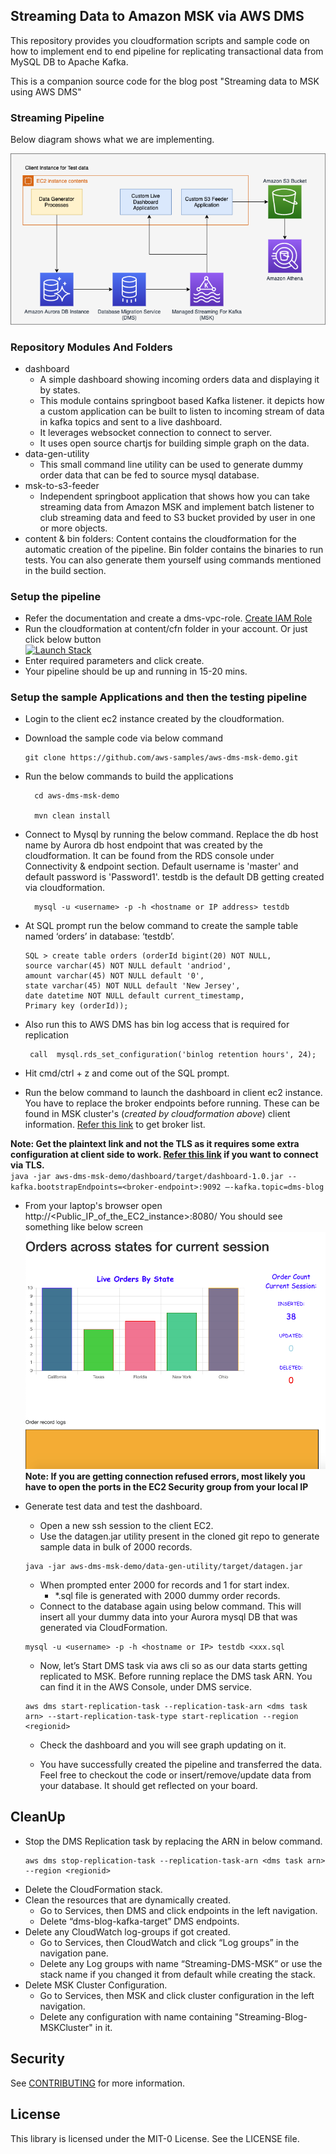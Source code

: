 ## Streaming Data to Amazon MSK via AWS DMS

This repository provides you cloudformation scripts and sample code on how to implement 
end to end pipeline for replicating transactional data from MySQL DB to Apache Kafka.

This is a companion source code for the blog post "Streaming data to MSK using AWS DMS"
### Streaming Pipeline  
Below diagram shows what we are implementing.

![Alt text](content/images/DMS-MSK-Pipeline.png?raw=true "Pipeline")
### Repository Modules And Folders
 * dashboard
    * A simple dashboard showing incoming orders data and displaying it by states.
    * This module contains springboot based Kafka listener. 
    it depicts how a custom application can be built to listen to incoming stream of 
    data in kafka topics and sent to a live dashboard. 
    * It leverages websocket connection to connect to server.
    * It uses open source chartjs for building simple graph on the data.
 * data-gen-utility
   * This small command line utility can be used to generate dummy order data 
   that can be fed to source mysql database. 
 * msk-to-s3-feeder
    * Independent springboot application that shows how you can take streaming data from 
    Amazon MSK and implement batch listener to club streaming data and feed to S3 bucket
    provided by user in one or more objects.
 * content & bin folders: Content contains the cloudformation for the automatic creation of the pipeline.
 Bin folder contains the binaries to run tests. You can also generate them yourself using commands mentioned 
 in the build section.


### Setup the pipeline
* Refer the documentation and create a dms-vpc-role. [Create IAM Role](https://docs.aws.amazon.com/dms/latest/userguide/CHAP_Security.html#CHAP_Security.APIRole)
* Run the cloudformation at content/cfn folder in your account. Or just click below button <br />
 [![Launch Stack](https://cdn.rawgit.com/buildkite/cloudformation-launch-stack-button-svg/master/launch-stack.svg)](https://us-east-2.console.aws.amazon.com/cloudformation/home?region=us-east-2#/stacks/create/review?templateURL=https://aws-database-blog.s3.amazonaws.com/artifacts/Apache_kafka_in_DMS/master-cfn2.yaml&stackName=Streaming-DMS-MSK-Pipeline)
* Enter required parameters and click create.
* Your pipeline should be up and running in 15-20 mins.

### Setup the sample Applications and then the testing pipeline
* Login to the client ec2 instance created by the cloudformation.
* Download the sample code via below command
    ```
    git clone https://github.com/aws-samples/aws-dms-msk-demo.git
    ```
* Run the below commands to build the applications
    
  ```
    cd aws-dms-msk-demo
    
    mvn clean install
  ```
* Connect to Mysql by running the below command. Replace the db host name by Aurora
db host endpoint that was created by the cloudformation. It can be found from the RDS console under Connectivity & 
endpoint section. Default username is 'master' and default password is 'Password1'. testdb is the default DB getting created
via cloudformation.
  ```
    mysql -u <username> -p -h <hostname or IP address> testdb 
  ```   

* At SQL prompt run the below command to create the sample table named ‘orders’ in database: ‘testdb’.
    ```
    SQL > create table orders (orderId bigint(20) NOT NULL,
    source varchar(45) NOT NULL default 'andriod',
    amount varchar(45) NOT NULL default '0',
    state varchar(45) NOT NULL default 'New Jersey',
    date datetime NOT NULL default current_timestamp,
    Primary key (orderId));
    ```     
     
        
* Also run this to AWS DMS has bin log access that is required for replication
   ```
    call  mysql.rds_set_configuration('binlog retention hours', 24);
   ```    
* Hit cmd/ctrl + z and come out of the SQL prompt.

* Run the below command to launch the dashboard in client ec2 instance. You have to replace the broker endpoints before running.
These can be found in MSK cluster's (_created by cloudformation above_) client information. 
[Refer this link](https://docs.aws.amazon.com/msk/latest/developerguide/msk-get-bootstrap-brokers.html) to get broker list.

**Note: Get the plaintext link and not the TLS as it requires some extra configuration at client side to work. 
[Refer this link](https://docs.aws.amazon.com/msk/latest/developerguide/msk-authentication.html) if you want to connect via TLS.**  
    ```
    java -jar aws-dms-msk-demo/dashboard/target/dashboard-1.0.jar --kafka.bootstrapEndpoints=<broker-endpoint>:9092 –-kafka.topic=dms-blog
    ```
* From your laptop's browser open http://<Public_IP_of_the_EC2_instance>:8080/
    You should see something like below screen
   ![Alt text](content/images/screen-1.png?raw=true "Pipeline")
**Note: If you are getting connection refused errors, most likely you have to open the ports in the EC2 Security group from your local IP** 
* Generate test data and test the dashboard.
    * Open a new ssh session to the client EC2.
    * Use the datagen.jar utility present in the cloned git repo to generate sample data in bulk of 2000 records.
    
    ```
    java -jar aws-dms-msk-demo/data-gen-utility/target/datagen.jar
    ```
    * When prompted enter 2000 for records and 1 for start index.
        *    *.sql file is generated with 2000 dummy order records.
    * Connect to the database again using below command. This will insert all your dummy 
    data into your Aurora mysql DB that was generated via CloudFormation.
    
    ```
    mysql -u <username> -p -h <hostname or IP> testdb <xxx.sql 
    ```
    * Now, let’s Start DMS task via aws cli so as our data starts getting replicated to MSK. Before running replace the 
    DMS task ARN. You can find it in the AWS Console, under DMS service.
    
    ```
    aws dms start-replication-task --replication-task-arn <dms task arn> --start-replication-task-type start-replication --region <regionid>
    ```
    * Check the dashboard and you will see graph updating on it.
    
    * You have successfully created the pipeline and transferred the data. Feel free to checkout the code or 
    insert/remove/update data from your database. It should get reflected on your board.  

## CleanUp
*	Stop the DMS Replication task by replacing the ARN in below command.
    ```
    aws dms stop-replication-task --replication-task-arn <dms task arn> --region <regionid>
    ```
*   Delete the CloudFormation stack.
*	Clean the resources that are dynamically created.
     * Go to Services, then DMS and click endpoints in the left navigation.
     *	Delete “dms-blog-kafka-target” DMS endpoints.
*	Delete any CloudWatch log-groups if got created.
     * Go to Services, then CloudWatch and click “Log groups” in the navigation pane.    
     * Delete any Log groups with name “Streaming-DMS-MSK” or use the stack name if you changed it from default while creating the stack.
*   Delete MSK Cluster Configuration.
    * Go to Services, then MSK and click cluster configuration in the left navigation.
    * Delete any configuration with name containing "Streaming-Blog-MSKCluster" in it.      
## Security

See [CONTRIBUTING](CONTRIBUTING.md#security-issue-notifications) for more information.

## License

This library is licensed under the MIT-0 License. See the LICENSE file.


